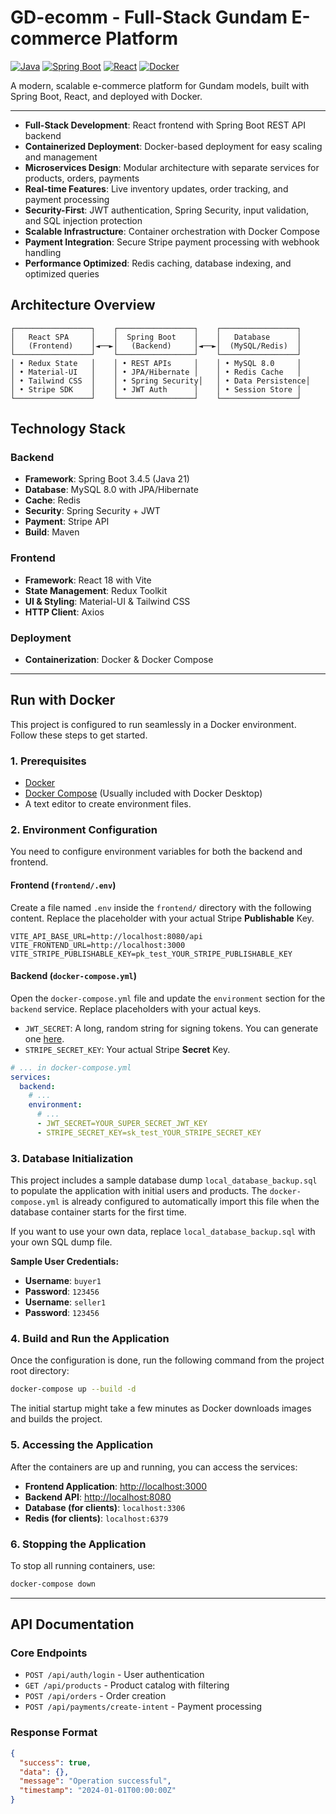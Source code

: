 # GD-ecomm - Full-Stack Gundam E-commerce Platform

[![Java](https://img.shields.io/badge/Java-21-orange.svg)](https://openjdk.java.net/)
[![Spring Boot](https://img.shields.io/badge/Spring%20Boot-3.4.5-green.svg)](https://spring.io/projects/spring-boot)
[![React](https://img.shields.io/badge/React-18-blue.svg)](https://reactjs.org/)
[![Docker](https://img.shields.io/badge/Docker-Container-blue.svg)](https://www.docker.com/)

A modern, scalable e-commerce platform for Gundam models, built with Spring Boot, React, and deployed with Docker.

---

- **Full-Stack Development**: React frontend with Spring Boot REST API backend
- **Containerized Deployment**: Docker-based deployment for easy scaling and management
- **Microservices Design**: Modular architecture with separate services for products, orders, payments
- **Real-time Features**: Live inventory updates, order tracking, and payment processing
- **Security-First**: JWT authentication, Spring Security, input validation, and SQL injection protection
- **Scalable Infrastructure**: Container orchestration with Docker Compose
- **Payment Integration**: Secure Stripe payment processing with webhook handling
- **Performance Optimized**: Redis caching, database indexing, and optimized queries

## Architecture Overview

```
┌─────────────────┐    ┌─────────────────┐    ┌─────────────────┐
│   React SPA     │    │  Spring Boot    │    │   Database      │
│   (Frontend)    │◄──►│   (Backend)     │◄──►│  (MySQL/Redis)  │
└─────────────────┘    └─────────────────┘    └─────────────────┘
│ • Redux State   │    │ • REST APIs     │    │ • MySQL 8.0     │
│ • Material-UI   │    │ • JPA/Hibernate │    │ • Redis Cache   │
│ • Tailwind CSS  │    │ • Spring Security│   │ • Data Persistence│
│ • Stripe SDK    │    │ • JWT Auth      │    │ • Session Store │
└─────────────────┘    └─────────────────┘    └─────────────────┘
```

## Technology Stack

### Backend
- **Framework**: Spring Boot 3.4.5 (Java 21)
- **Database**: MySQL 8.0 with JPA/Hibernate
- **Cache**: Redis
- **Security**: Spring Security + JWT
- **Payment**: Stripe API
- **Build**: Maven

### Frontend
- **Framework**: React 18 with Vite
- **State Management**: Redux Toolkit
- **UI & Styling**: Material-UI & Tailwind CSS
- **HTTP Client**: Axios

### Deployment
- **Containerization**: Docker & Docker Compose

---

## Run with Docker

This project is configured to run seamlessly in a Docker environment. Follow these steps to get started.

### 1. Prerequisites

- [Docker](https://www.docker.com/get-started)
- [Docker Compose](https://docs.docker.com/compose/install/) (Usually included with Docker Desktop)
- A text editor to create environment files.

### 2. Environment Configuration

You need to configure environment variables for both the backend and frontend.

#### Frontend (`frontend/.env`)
Create a file named `.env` inside the `frontend/` directory with the following content. Replace the placeholder with your actual Stripe **Publishable** Key.

```env
VITE_API_BASE_URL=http://localhost:8080/api
VITE_FRONTEND_URL=http://localhost:3000
VITE_STRIPE_PUBLISHABLE_KEY=pk_test_YOUR_STRIPE_PUBLISHABLE_KEY
```

#### Backend (`docker-compose.yml`)
Open the `docker-compose.yml` file and update the `environment` section for the `backend` service. Replace placeholders with your actual keys.

- `JWT_SECRET`: A long, random string for signing tokens. You can generate one [here](https://www.uuidgenerator.net/version4).
- `STRIPE_SECRET_KEY`: Your actual Stripe **Secret** Key.

```yaml
# ... in docker-compose.yml
services:
  backend:
    # ...
    environment:
      # ...
      - JWT_SECRET=YOUR_SUPER_SECRET_JWT_KEY
      - STRIPE_SECRET_KEY=sk_test_YOUR_STRIPE_SECRET_KEY
```

### 3. Database Initialization

This project includes a sample database dump `local_database_backup.sql` to populate the application with initial users and products. The `docker-compose.yml` is already configured to automatically import this file when the database container starts for the first time.

If you want to use your own data, replace `local_database_backup.sql` with your own SQL dump file.

**Sample User Credentials:**
- **Username**: `buyer1`
- **Password**: `123456`
- **Username**: `seller1`
- **Password**: `123456`

### 4. Build and Run the Application

Once the configuration is done, run the following command from the project root directory:

```bash
docker-compose up --build -d
```

The initial startup might take a few minutes as Docker downloads images and builds the project.

### 5. Accessing the Application

After the containers are up and running, you can access the services:
- **Frontend Application**: [http://localhost:3000](http://localhost:3000)
- **Backend API**: [http://localhost:8080](http://localhost:8080)
- **Database (for clients)**: `localhost:3306`
- **Redis (for clients)**: `localhost:6379`

### 6. Stopping the Application

To stop all running containers, use:
```bash
docker-compose down
```

---

## API Documentation

### Core Endpoints
- `POST /api/auth/login` - User authentication
- `GET /api/products` - Product catalog with filtering
- `POST /api/orders` - Order creation
- `POST /api/payments/create-intent` - Payment processing

### Response Format
```json
{
  "success": true,
  "data": {},
  "message": "Operation successful",
  "timestamp": "2024-01-01T00:00:00Z"
}
```